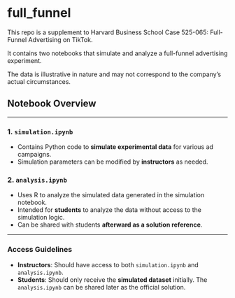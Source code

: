 # full_funnel

This repo is a supplement to Harvard Business School Case 525-065: Full-Funnel Advertising on TikTok.

It contains two notebooks that simulate and analyze a full-funnel advertising experiment. 

The data is illustrative in nature and may not correspond to the company’s actual circumstances.

## Notebook Overview

---

### 1. `simulation.ipynb`
- Contains Python code to **simulate experimental data** for various ad campaigns.
- Simulation parameters can be modified by **instructors** as needed.

### 2. `analysis.ipynb`
- Uses R to analyze the simulated data generated in the simulation notebook.
- Intended for **students** to analyze the data without access to the simulation logic.
- Can be shared with students **afterward as a solution reference**.

---

### Access Guidelines
- **Instructors**: Should have access to both `simulation.ipynb` and `analysis.ipynb`.
- **Students**: Should only receive the **simulated dataset** initially. The `analysis.ipynb` can be shared later as the official solution.
